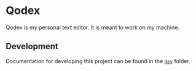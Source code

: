 # Qodex

Qodex is my personal text editor. It is meant to work on my machine.

## Development

Documentation for developing this project can be found in the
[`dev`](/dev/index.md) folder.
